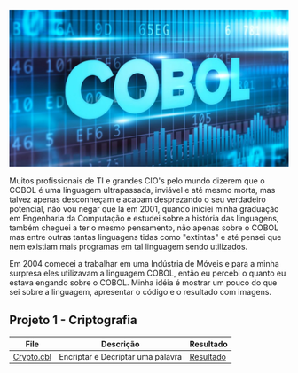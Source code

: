 ![COBOL Banner](./cobol-Banner.jpg)

Muitos profissionais de TI e grandes CIO's pelo mundo dizerem que o COBOL é uma linguagem ultrapassada, inviável e até mesmo morta, mas talvez apenas desconheçam e acabam desprezando o seu verdadeiro potencial, não vou negar que lá em 2001, quando iniciei minha graduação em Engenharia da Computação e estudei sobre a história das linguagens, também cheguei a ter o mesmo pensamento, não apenas sobre o COBOL mas entre outras tantas linguagens tidas como "extintas" e até pensei que nem existiam mais programas em tal linguagem sendo utilizados.

Em 2004 comecei a trabalhar em uma Indústria de Móveis e para a minha surpresa eles utilizavam a linguagem COBOL, então eu percebi o quanto eu estava engando sobre o COBOL.
Minha idéia é mostrar um pouco do que sei sobre a linguagem, apresentar o código e o resultado com imagens.

## Projeto 1 - Criptografia

| File                                                                          | Descrição                                                  | Resultado                        |
| ----------------------------------------------------------------------------- | ---------------------------------------------------------- | -------------------------------- |
| [Crypto.cbl](./Crypto.cbl)                                                    | Encriptar e Decriptar uma palavra                          | [Resultado](./Cripto-Result.png) |
